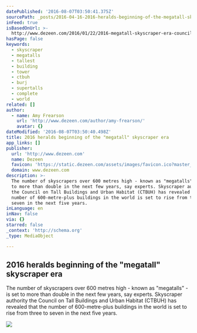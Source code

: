 ```yaml
---
datePublished: '2016-08-07T03:50:41.375Z'
sourcePath: _posts/2016-04-16-2016-heralds-beginning-of-the-megatall-skyscraper-era.md
inFeed: true
isBasedOnUrl: >-
  http://www.dezeen.com/2016/01/22/2016-megatall-skyscraper-era-council-tall-buildings-urban-habitat-ctbuh/
hasPage: false
keywords:
  - skyscraper
  - megatalls
  - tallest
  - building
  - tower
  - ctbuh
  - burj
  - supertalls
  - complete
  - world
related: []
author:
  - name: Amy Frearson
    url: 'http://www.dezeen.com/author/amy-frearson/'
    avatar: {}
dateModified: '2016-08-07T03:50:40.498Z'
title: 2016 heralds beginning of the "megatall" skyscraper era
app_links: []
publisher:
  url: 'http://www.dezeen.com'
  name: Dezeen
  favicon: 'https://static.dezeen.com/assets/images/favicon.ico?master_1255'
  domain: www.dezeen.com
description: >-
  The number of skyscrapers over 600 metres high - known as "megatalls" - is set
  to more than double in the next few years, say experts. Skyscraper authority
  the Council on Tall Buildings and Urban Habitat (CTBUH) has revealed that the
  number of 600-metre-plus buildings in the world is set to rise from three to
  seven in the next five years.
inLanguage: en
inNav: false
via: {}
starred: false
_context: 'http://schema.org'
_type: MediaObject

---
```

<article style=""><h1>2016 heralds beginning of the "megatall" skyscraper era</h1><p>The number of skyscrapers over 600 metres high - known as "megatalls" - is set to more than double in the next few years, say experts. Skyscraper authority the Council on Tall Buildings and Urban Habitat (CTBUH) has revealed that the number of 600-metre-plus buildings in the world is set to rise from three to seven in the next five years.</p><img src="http://static.dezeen.com/uploads/2016/01/The-Kingdom-Tower_Adrian-Smith_Gordon-Gill-Architecture-_dezeen_social.jpg" /></article>